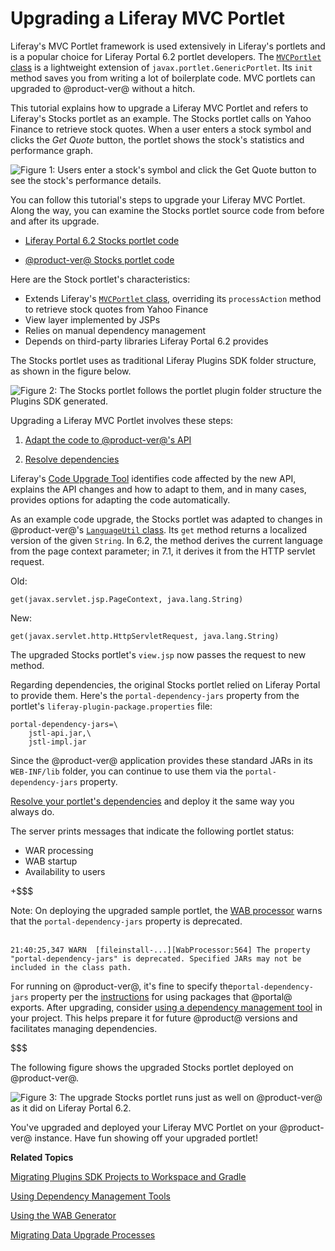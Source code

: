 # Upgrading a Liferay MVC Portlet [](id=upgrading-a-liferay-mvc-portlet)

Liferay's MVC Portlet framework is used extensively in Liferay's portlets and is
a popular choice for Liferay Portal 6.2 portlet developers. The
[`MVCPortlet` class](@platform-ref@/7.1-latest/javadocs/portal-kernel/com/liferay/portal/kernel/portlet/bridges/mvc/MVCPortlet.html)
is a lightweight extension of `javax.portlet.GenericPortlet`. Its `init` method
saves you from writing a lot of boilerplate code. MVC portlets can upgraded
to @product-ver@ without a hitch. 

This tutorial explains how to upgrade a Liferay MVC Portlet and refers to
Liferay's Stocks portlet as an example.  The Stocks portlet calls on Yahoo
Finance to retrieve stock quotes. When a user enters a stock symbol and clicks
the *Get Quote* button, the portlet shows the stock's statistics and
performance graph. 

![Figure 1: Users enter a stock's symbol and click the *Get Quote* button to see the stock's performance details.](../../../../images/upgrading-portlets-stocks-portlet-view-6-2.png)

You can follow this tutorial's steps to upgrade your Liferay MVC Portlet. Along
the way, you can examine the Stocks portlet source code from before and after
its upgrade.

-   [Liferay Portal 6.2 Stocks portlet code](https://dev.liferay.com/documents/10184/656312/stocks-portlet-pre-7-0-upgrade.zip)

-   [@product-ver@ Stocks portlet code](https://dev.liferay.com/documents/10184/656312/stocks-portlet-post-7-0-upgrade.zip)

Here are the Stock portlet's characteristics: 

-   Extends Liferay's [`MVCPortlet` class](@platform-ref@/7.1-latest/javadocs/portal-kernel/com/liferay/portal/kernel/portlet/bridges/mvc/MVCPortlet.html),
    overriding its `processAction` method 
    to retrieve stock quotes from Yahoo Finance
-   View layer implemented by JSPs
-   Relies on manual dependency management
-   Depends on third-party libraries Liferay Portal 6.2 provides 

The Stocks portlet uses as traditional Liferay Plugins SDK folder structure, as shown in the figure below. 

![Figure 2: The Stocks portlet follows the portlet plugin folder structure the Plugins SDK generated.](../../../../images/upgrading-portlets-stocks-portlet-anatomy.png)

Upgrading a Liferay MVC Portlet involves these steps:

1.  [Adapt the code to @product-ver@'s API](/develop/tutorials/-/knowledge_base/7-1/adapting-to-liferay-7s-api-with-the-code-upgrade-tool)

2.  [Resolve dependencies](/develop/tutorials/-/knowledge_base/7-1/resolving-a-plugins-dependencies)

Liferay's 
[Code Upgrade Tool](/develop/tutorials/-/knowledge_base/7-1/adapting-to-liferay-7s-api-with-the-code-upgrade-tool)
identifies code affected by the new API, explains the API changes and how to
adapt to them, and in many cases, provides options for adapting the code
automatically. 

As an example code upgrade, the Stocks portlet was adapted to changes in
@product-ver@'s 
[`LanguageUtil` class](@platform-ref@/7.1-latest/javadocs/portal-kernel/com/liferay/portal/kernel/language/LanguageUtil.html).
Its `get` method returns a localized version of the given `String`. In 6.2, the
method derives the current language from the page context parameter; in 7.1, it
derives it from the HTTP servlet request.

Old:

    get(javax.servlet.jsp.PageContext, java.lang.String)
 
New:

    get(javax.servlet.http.HttpServletRequest, java.lang.String)
 
The upgraded Stocks portlet's `view.jsp` now passes the request to new method.

Regarding dependencies, the original Stocks portlet relied on Liferay Portal to
provide them.  Here's the `portal-dependency-jars` property from the portlet's
`liferay-plugin-package.properties` file:

    portal-dependency-jars=\
        jstl-api.jar,\
        jstl-impl.jar

Since the @product-ver@ application provides these standard JARs in its
`WEB-INF/lib` folder, you can continue to use them via the
`portal-dependency-jars` property. 

[Resolve your portlet's dependencies](/develop/tutorials/-/knowledge_base/7-1/resolving-a-plugins-dependencies)
and deploy it the same way you always do. 

The server prints messages that indicate the following portlet status:

-   WAR processing
-   WAB startup
-   Availability to users

+$$$

Note: On deploying the upgraded sample portlet, the
[WAB processor](/develop/tutorials/-/knowledge_base/7-1/using-the-wab-generator)
warns that the `portal-dependency-jars` property is deprecated. 
<br>
<br>

    21:40:25,347 WARN  [fileinstall-...][WabProcessor:564] The property "portal-dependency-jars" is deprecated. Specified JARs may not be included in the class path.

For running on @product-ver@, it's fine to specify the`portal-dependency-jars`
property per the
[instructions](resolving-a-plugins-dependencies#using-packages-liferay-portal-exports)
for using packages that @portal@ exports. After upgrading, consider
[using a dependency management tool](/develop/tutorials/-/knowledge_base/7-1/resolving-a-plugins-dependencies#managing-dependencies-with-ivy)
in your project. This helps prepare it for future @product@ versions and
facilitates managing dependencies.

$$$

The following figure shows the upgraded Stocks portlet deployed on
@product-ver@. 

![Figure 3: The upgrade Stocks portlet runs just as well on @product-ver@ as it did on Liferay Portal 6.2.](../../../../images/upgrading-portlets-stocks-portlet-upgraded.png)

You've upgraded and deployed your Liferay MVC Portlet on your @product-ver@
instance. Have fun showing off your upgraded portlet!

**Related Topics**

[Migrating Plugins SDK Projects to Workspace and Gradle](/develop/tutorials/-/knowledge_base/7-1/migrating-traditional-plugins-to-workspace-web-applications)

[Using Dependency Management Tools](/develop/tutorials/-/knowledge_base/7-1/resolving-a-plugins-dependencies#managing-dependencies-with-ivy)

[Using the WAB Generator](/develop/tutorials/-/knowledge_base/7-1/using-the-wab-generator)

[Migrating Data Upgrade Processes](/develop/tutorials/-/knowledge_base/7-1/optimizing-app-upgrade-processes)
